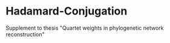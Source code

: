 # Hadamard-Conjugation
Supplement to thesis "Quartet weights in phylogenetic network reconstruction"
